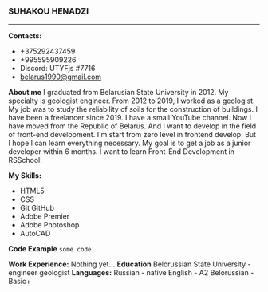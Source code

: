 ### SUHAKOU HENADZI
________________________________________________________
__Contacts:__
* +375292437459
* +995595909226
* Discord: UTYFjs #7716
* <belarus1990@gmail.com>

__About me__ 
I graduated from Belarusian State University in 2012. My specialty is geologist engineer. From 2012 to 2019, I worked as a geologist. My job was to study the reliability of soils for the construction of buildings.
I have been a freelancer since 2019. I have a small YouTube channel.
Now I have moved from the Republic of Belarus. And I want to develop in the field of front-end development.
I'm start from zero level in frontend develop.
But I hope I can learn everything necessary. My goal is to get a job as a junior developer within 6 months.
I want to learn Front-End Development in RSSchool!

__My Skills:__
- HTML5
- CSS
- Git GitHub
- Adobe Premier
- Adobe Photoshop
- AutoCAD

__Code Example__
```some code```

__Work Experience:__
Nothing yet...
__Education__
Belorussian State University - engineer geologist
__Languages:__
Russian - native
English - A2
Belorussian - Basic+

